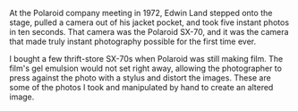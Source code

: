 At the Polaroid company meeting in 1972, Edwin Land stepped onto the stage, pulled a camera out of his jacket pocket, and took five instant photos in ten seconds. That camera was the Polaroid SX-70, and it was the camera that made truly instant photography possible for the first time ever.  

I bought a few thrift-store SX-70s when Polaroid was still making film. The film's gel emulsion would not set right away, allowing the photographer to press against the photo with a stylus and distort the images. These are some of the photos I took and manipulated by hand to create an altered image.

